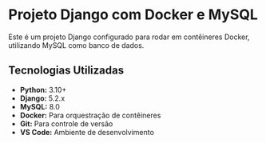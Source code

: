 # Projeto Django com Docker e MySQL

Este é um projeto Django configurado para rodar em contêineres Docker, utilizando MySQL como banco de dados.

## Tecnologias Utilizadas

* **Python:** 3.10+
* **Django:** 5.2.x
* **MySQL:** 8.0
* **Docker:** Para orquestração de contêineres
* **Git:** Para controle de versão
* **VS Code:** Ambiente de desenvolvimento